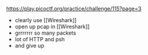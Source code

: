 https://play.picoctf.org/practice/challenge/115?page=3

- clearly use [[Wireshark]]
- open up pcap in [[Wireshark]]
- grrrrrrr so many packets
- lot of HTTP and psh
- and give up